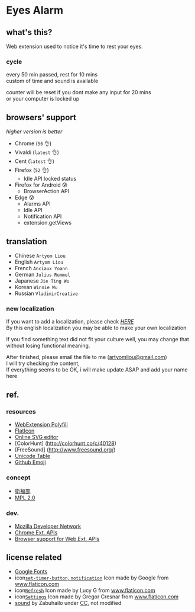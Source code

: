 # Eyes Alarm
## what's this?

Web extension used to notice it's time to rest your eyes.  

### cycle

every 50 min passed, rest for 10 mins  
custom of time and sound is available  

counter will be reset if you dont make any input for 20 mins  
or your computer is locked up  

## browsers' support
*higher version is better*
- Chrome (`56` :ok_hand:) 
- Vivaldi (`latest` :ok_hand:)
- Cent (`latest` :ok_hand:)
- Firefox (`52` :ok_hand:)
  * Idle API locked status
- Firefox for Android :cold_sweat:
  * BrowserAction API
- Edge :cold_sweat:
  * Alarms API
  * Idle API
  * Notification API
  * extension.getViews

## translation

- Chinese `Artyom Liou`
- English `Artyom Liou`
- French `Anciaux Yoann`
- German `Julius Rummel`
- Japanese `Jie Ting Wu`
- Korean `Winnie Wu`
- Russian `VladimirCreative`

### new localization

If you want to add a localization, please check [*HERE*](https://github.com/artyomliou/eyes-alarm/tree/master/addon/_locales)  
By this english localization you may be able to make your own localization  
  
If you find something text did not fit your culture well,
you may change that without losing functional meaning.
  
After finished, please email the file to me (artyomliou@gmail.com)  
I will try checking the content,  
If everything seems to be OK, i will make update ASAP and add your name here  

## ref.
### resources
- [WebExtension Polyfill](https://github.com/mozilla/webextension-polyfill)
- [FlatIcon](http://www.flaticon.com/)
- [Online SVG editor](https://github.com/SVG-Edit/svgedit)
- [ColorHunt] (http://colorhunt.co/c/40128)
- [FreeSound] (http://www.freesound.org/)
- [Unicode Table](https://unicode-table.com/en/)
- [Github Emoji](https://gist.github.com/rxaviers/7360908)

### concept
- [衛福部](http://tinyurl.com/jxhgxt6)
- [MPL 2.0](https://www.openfoundry.org/tw/legal-column-list/8681-the-brief-comparison-of-mpl-11-and-mpl-20)

### dev.

- [Mozilla Developer Network](https://developer.mozilla.org/zh-TW/)
- [Chrome Ext. APIs](https://developer.chrome.com/extensions/api_index)
- [Browser support for Web.Ext. APIs](https://developer.mozilla.org/en-US/Add-ons/WebExtensions/Browser_support_for_JavaScript_APIs)

## license related

- [Google Fonts](https://fonts.google.com/specimen/Anonymous+Pro)
- icon[`set-timer-button`, `notification`](http://www.flaticon.com/free-icon/set-timer-button_61017) Icon made by Google from www.flaticon.com 
- icon[`Refresh`](http://www.flaticon.com/free-icon/refresh_118799) Icon made by Lucy G from www.flaticon.com 
- icon[`Settings`](http://www.flaticon.com/free-icon/settings_126472) Icon made by Gregor Cresnar from www.flaticon.com
- [sound](http://www.freesound.org/people/Zabuhailo/sounds/178646/) by Zabuhailo under [CC](https://creativecommons.org/licenses/by/3.0/deed.zh_TW), not modified